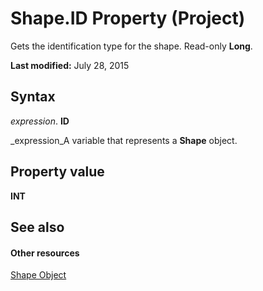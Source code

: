 
# Shape.ID Property (Project)
Gets the identification type for the shape. Read-only  **Long**.

 **Last modified:** July 28, 2015


## Syntax

 _expression_. **ID**

 _expression_A variable that represents a  **Shape** object.


## Property value

 **INT**


## See also


#### Other resources


 [Shape Object](d2b32bcd-5595-a4a7-9772-feb25fd0103a.md)
